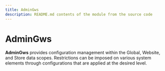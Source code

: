 ```yaml
---
title: AdminGws
description: README.md contents of the module from the source code
---
```


# AdminGws

**AdminGws** provides configuration management within the Global, Website, and Store data scopes. Restrictions can be 
imposed on various system elements through configurations that are applied at the desired level.
